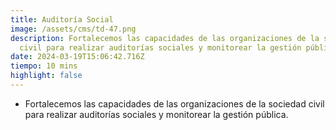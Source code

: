 ```yaml
---
title: Auditoría Social
image: /assets/cms/td-47.png
description: Fortalecemos las capacidades de las organizaciones de la sociedad
  civil para realizar auditorías sociales y monitorear la gestión pública.
date: 2024-03-19T15:06:42.716Z
tiempo: 10 mins
highlight: false
---
```

<!--StartFragment-->

* Fortalecemos las capacidades de las organizaciones de la sociedad civil para realizar auditorías sociales y monitorear la gestión pública.



<!--EndFragment-->